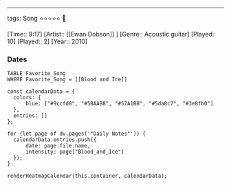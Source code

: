 ---
tags: Song ⭐⭐⭐⭐⭐ 💛

[Time:: 9:17]
[Artist:: [[Ewan Dobson]] ]
[Genre:: Acoustic guitar]
[Played:: 10]
[Played:: 2]
[Year:: 2010]
### Dates
````dataview
TABLE Favorite_Song
WHERE Favorite_Song = [[Blood and Ice]]
````

  ```dataviewjs
const calendarData = { 
	colors: { 
		blue: ["#9ccfd8", "#5BAAB8", "#57A1BB", "#5da8c7", "#3e8fb0"] 
	}, 
	entries: [] 
}; 

for (let page of dv.pages('"Daily Notes"')) { 
	calendarData.entries.push({ 
		date: page.file.name, 
		intensity: page["Blood_and_Ice"]
	}); 
} 

renderHeatmapCalendar(this.container, calendarData);
```
